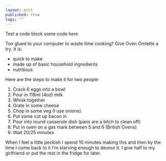 ```yaml
---
layout: post
published: true
tags: ""
---
```


Test a code block
	some code here

Too glued to your computer to waste time cooking? Give Oven Omlette a try. It is:

- quick to make
- made up of basic household ingredients
- nutritious

Here are the steps to make it for two people:

1.  Crack 6 eggs into a bowl
2.  Pour in 118ml (4oz) milk 
3.  Whisk together
4.  Grate in some cheese
5.  Chop in some veg (I use onions)
6.  Put some cut up bacon in 
7.  Pour into round casserole dish (pans are a bitch to clean off)
8.  Put in oven on a gas mark between 5 and 6 (British Ovens)
9.  Wait 20/25 minutes

When I feel a little peckish I spend 10 minutes making this and then by the time I come back to it I'm starving enough to devour it. I give half to my girlfriend or put the rest in the fridge for later.